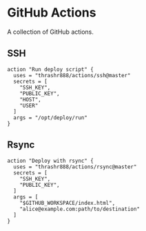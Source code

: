 # GitHub Actions

A collection of GitHub actions.

## SSH

````
action "Run deploy script" {
  uses = "thrashr888/actions/ssh@master"
  secrets = [
    "SSH_KEY",
    "PUBLIC_KEY",
    "HOST",
    "USER"
  ]
  args = "/opt/deploy/run"
}
````


## Rsync


````
action "Deploy with rsync" {
  uses = "thrashr888/actions/rsync@master"
  secrets = [
    "SSH_KEY",
    "PUBLIC_KEY",
  ]
  args = [
    "$GITHUB_WORKSPACE/index.html",
    "alice@example.com:path/to/destination"
  ]
}
````
